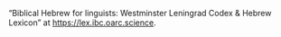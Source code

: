 “Biblical Hebrew for linguists: Westminster Leningrad Codex & Hebrew Lexicon” at https://lex.ibc.oarc.science.
